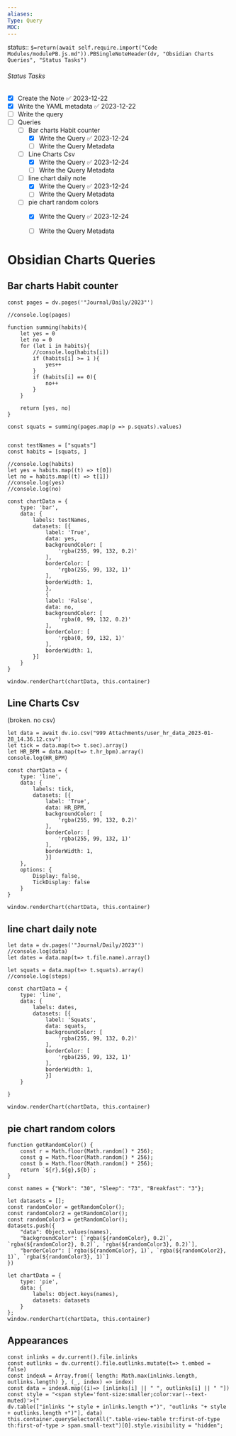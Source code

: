 ```yaml
---
aliases: 
Type: Query
MOC:
---
```


status:: `$=return(await self.require.import("Code Modules/modulePB.js.md")).PBSingleNoteHeader(dv, "Obsidian Charts Queries", "Status Tasks")`

###### Status Tasks
- [x] Create the Note ✅ 2023-12-22
- [x] Write the YAML metadata ✅ 2023-12-22
- [ ] Write the query
- [ ] Queries
    - [ ] Bar charts Habit counter
        - [x] Write the Query ✅ 2023-12-24
        - [ ] Write the Query Metadata
    - [ ] Line Charts Csv
        - [x] Write the Query ✅ 2023-12-24
        - [ ] Write the Query Metadata
    - [ ] line chart daily note
        - [x] Write the Query ✅ 2023-12-24
        - [ ] Write the Query Metadata
    - [ ] pie chart random colors
        - [x] Write the Query ✅ 2023-12-24
        - [ ] Write the Query Metadata


# Obsidian Charts Queries



## Bar charts Habit counter

```dataviewjs  
const pages = dv.pages('"Journal/Daily/2023"')

//console.log(pages)

function summing(habits){
	let yes = 0
	let no = 0
	for (let i in habits){
		//console.log(habits[i])
		if (habits[i] >= 1 ){
			yes++
		}
		if (habits[i] == 0){
			no++
		}
	}
	
	return [yes, no]
}

const squats = summing(pages.map(p => p.squats).values)


const testNames = ["squats"]
const habits = [squats, ]

//console.log(habits)
let yes = habits.map((t) => t[0])
let no = habits.map((t) => t[1])
//console.log(yes)
//console.log(no)

const chartData = {  
    type: 'bar',  
    data: {  
        labels: testNames,  
        datasets: [{  
            label: 'True',  
            data: yes,  
            backgroundColor: [  
                'rgba(255, 99, 132, 0.2)'  
            ],  
            borderColor: [  
                'rgba(255, 99, 132, 1)'  
            ],  
            borderWidth: 1,  
	        },
	        {  
            label: 'False',  
            data: no,  
            backgroundColor: [  
                'rgba(0, 99, 132, 0.2)'  
            ],  
            borderColor: [  
                'rgba(0, 99, 132, 1)'  
            ],  
            borderWidth: 1,  
        }]  
    }  
}  
  
window.renderChart(chartData, this.container)  
```

## Line Charts Csv
(broken. no csv)
```dataviewjs  
let data = await dv.io.csv("999 Attachments/user_hr_data_2023-01-28_14.36.12.csv")
let tick = data.map(t=> t.sec).array()
let HR_BPM = data.map(t=> t.hr_bpm).array()
console.log(HR_BPM)

const chartData = {  
    type: 'line',  
    data: {  
        labels: tick,
        datasets: [{
            label: 'True',
            data: HR_BPM,
            backgroundColor: [  
                'rgba(255, 99, 132, 0.2)'  
            ],  
            borderColor: [  
                'rgba(255, 99, 132, 1)'  
            ],  
            borderWidth: 1,
	        }]  
    },
    options: {
        Display: false,
        TickDisplay: false
    }  
}  
  
window.renderChart(chartData, this.container)  
```


## line chart daily note
```dataviewjs  
let data = dv.pages('"Journal/Daily/2023"')
//console.log(data)
let dates = data.map(t=> t.file.name).array()

let squats = data.map(t=> t.squats).array()
//console.log(steps)

const chartData = {  
    type: 'line',  
    data: {  
        labels: dates,
        datasets: [{
            label: 'Squats',
            data: squats,
            backgroundColor: [  
                'rgba(255, 99, 132, 0.2)'  
            ],  
            borderColor: [  
                'rgba(255, 99, 132, 1)'  
            ],  
            borderWidth: 1,
	        }]  
    }
    
}  
  
window.renderChart(chartData, this.container)  
```


## pie chart random colors



```dataviewjs
function getRandomColor() {
    const r = Math.floor(Math.random() * 256);
    const g = Math.floor(Math.random() * 256);
    const b = Math.floor(Math.random() * 256);
    return `${r},${g},${b}`;
}

const names = {"Work": "30", "Sleep": "73", "Breakfast": "3"};

let datasets = [];
const randomColor = getRandomColor();
const randomColor2 = getRandomColor();
const randomColor3 = getRandomColor();
datasets.push({
    "data": Object.values(names), 
    "backgroundColor": [`rgba(${randomColor}, 0.2)`, `rgba(${randomColor2}, 0.2)`, `rgba(${randomColor3}, 0.2)`],
    "borderColor": [`rgba(${randomColor}, 1)`, `rgba(${randomColor2}, 1)`, `rgba(${randomColor3}, 1)`]
})

let chartData = {
    type: 'pie',
    data: {
        labels: Object.keys(names),
        datasets: datasets
    }
};
window.renderChart(chartData, this.container)  
```


## Appearances

```dataviewjs
const inlinks = dv.current().file.inlinks
const outlinks = dv.current().file.outlinks.mutate(t=> t.embed = false)
const indexA = Array.from({ length: Math.max(inlinks.length, outlinks.length) }, (_, index) => index)
const data = indexA.map((i)=> [inlinks[i] || " ", outlinks[i] || " "])
const style = "<span style='font-size:smaller;color:var(--text-muted)'>("
dv.table(["inlinks "+ style + inlinks.length +")", "outlinks "+ style + outlinks.length +")"], data)
this.container.querySelectorAll(".table-view-table tr:first-of-type th:first-of-type > span.small-text")[0].style.visibility = "hidden";
```

